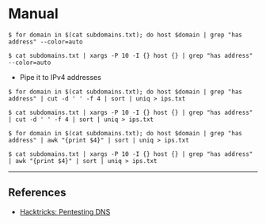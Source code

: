 # Manual

```
$ for domain in $(cat subdomains.txt); do host $domain | grep "has address" --color=auto

$ cat subdomains.txt | xargs -P 10 -I {} host {} | grep "has address" --color=auto
```

- Pipe it to IPv4 addresses

```
$ for domain in $(cat subdomains.txt); do host $domain | grep "has address" | cut -d ' ' -f 4 | sort | uniq > ips.txt

$ cat subdomains.txt | xargs -P 10 -I {} host {} | grep "has address" | cut -d ' ' -f 4 | sort | uniq > ips.txt

$ for domain in $(cat subdomains.txt); do host $domain | grep "has address" | awk "{print $4}" | sort | uniq > ips.txt

$ cat subdomains.txt | xargs -P 10 -I {} host {} | grep "has address" | awk "{print $4}" | sort | uniq > ips.txt
```

---
## References

- [Hacktricks: Pentesting DNS](https://book.hacktricks.xyz/pentesting/pentesting-dns)
